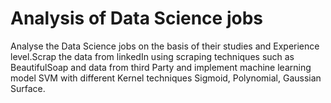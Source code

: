 # Analysis of Data Science jobs
Analyse the Data Science jobs on the basis of their studies and Experience level.Scrap the data from linkedIn using scraping techniques such as BeautifulSoap and data from third Party and implement machine learning model SVM with different Kernel techniques Sigmoid, Polynomial, Gaussian Surface. 
